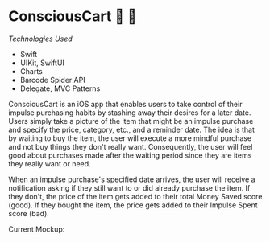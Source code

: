 # ConsciousCart :shopping_cart: :brain:

*Technologies Used*
- Swift
- UIKit, SwiftUI
- Charts
- Barcode Spider API
- Delegate, MVC Patterns

ConsciousCart is an iOS app that enables users to take control of their impulse purchasing habits by stashing away their desires for a later date. Users simply take a picture of the item that might be an impulse purchase and specify the price, category, etc., and a reminder date. The idea is that by waiting to buy the item, the user will execute a more mindful purchase and not buy things they don't really want. Consequently, the user will feel good about purchases made after the waiting period since they are items they really want or need.

When an impulse purchase's specified date arrives, the user will receive a notification asking if they still want to or did already purchase the item. If they don't, the price of the item gets added to their total Money Saved score (good). If they bought the item, the price gets added to their Impulse Spent score (bad).

Current Mockup:




